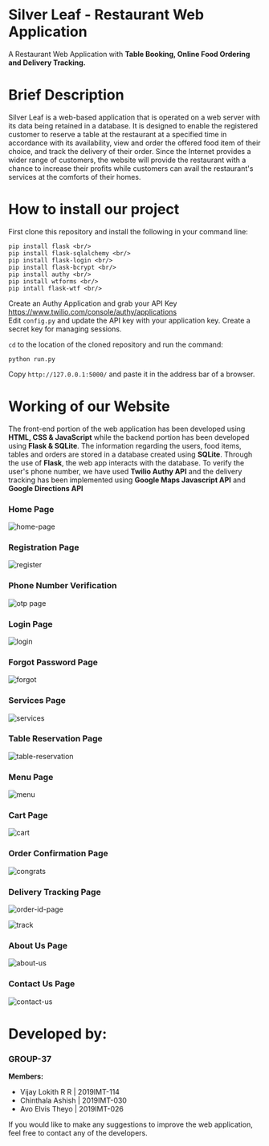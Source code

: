 # Silver Leaf - Restaurant Web Application
A Restaurant Web Application with **Table Booking, Online Food Ordering and Delivery Tracking.**<br/>

# Brief Description
Silver Leaf is a web-based application that is operated on a web server with its data being retained in a database. It is designed to enable the registered customer to reserve a table at the restaurant at a specified time in accordance with its availability, view and order the offered food item of their choice, and track the delivery of their order. Since the Internet provides a wider range of customers, the website will provide the restaurant with a chance to increase their profits while customers can avail the restaurant's services at the comforts of their homes.

# How to install our project <br/>

First clone this repository and install the following in your command line: <br/>
```
pip install flask <br/>
pip install flask-sqlalchemy <br/>
pip install flask-login <br/>
pip install flask-bcrypt <br/>
pip install authy <br/>
pip install wtforms <br/>
pip intall flask-wtf <br/>
```

Create an Authy Application and grab your API Key https://www.twilio.com/console/authy/applications <br/>
Edit `config.py` and update the API key with your application key. Create a secret key for managing sessions. <br/>

`cd` to the location of the cloned repository and run the command:
```
python run.py
```
Copy `http://127.0.0.1:5000/` and paste it in the address bar of a browser.

# Working of our Website 
The front-end portion of the web application has been developed using **HTML, CSS & JavaScript** while the backend portion has been developed using **Flask & SQLite**. The information regarding the users, food items, tables and orders are stored in a database created using **SQLite**. Through the use of **Flask**, the web app interacts with the database. To verify the user's phone number, we have used **Twilio Authy API** and the delivery tracking has been implemented using **Google Maps Javascript API** and **Google Directions API**

### Home Page
![home-page](https://user-images.githubusercontent.com/92647313/143268173-ff82236a-d49e-4ed1-85df-cb132b1be61f.png)

### Registration Page
![register](https://user-images.githubusercontent.com/92647313/143269562-8892a106-5d79-435d-8443-d0033de8d29d.png)

### Phone Number Verification
![otp page](https://user-images.githubusercontent.com/92647313/145669345-1664b46a-d8d8-4862-ae2e-65f2638bbc14.png)

### Login Page
![login](https://user-images.githubusercontent.com/92647313/143269879-8703fd51-d4f1-47ef-a82d-04ab302b3d00.png)

### Forgot Password Page
![forgot](https://user-images.githubusercontent.com/92647313/143270045-95554ba4-dcc2-4d69-8a96-bedd0872ff0a.png)

### Services Page
![services](https://user-images.githubusercontent.com/92647313/143269862-a9794ea5-e50d-4a6b-bfef-397fb30ac60f.png)

### Table Reservation Page
![table-reservation](https://user-images.githubusercontent.com/92647313/143269836-4c35eb47-ae86-41d9-90f1-6ea1b42ce566.png)

### Menu Page
![menu](https://user-images.githubusercontent.com/92647313/143270255-39b2aa04-6469-4fe2-a009-7361a1ee66f7.png)

### Cart Page
![cart](https://user-images.githubusercontent.com/92647313/143269901-21b84d5e-81d3-4ed8-a6be-42692c0ccc58.png)

### Order Confirmation Page
![congrats](https://user-images.githubusercontent.com/92647313/143270441-cb669f88-6d49-4f95-8540-5e5d7d1444f9.png)

### Delivery Tracking Page
![order-id-page](https://user-images.githubusercontent.com/92647313/143269971-bcb3e338-63f9-4440-9dbe-828314a88a0e.png)

![track](https://user-images.githubusercontent.com/92647313/143269928-a232bfc6-8307-4ae9-9aa7-f7e97575199d.png)

### About Us Page
![about-us](https://user-images.githubusercontent.com/92647313/143269712-70a96ef3-38d8-46f9-b361-8eb2e07a8c94.png)

### Contact Us Page
![contact-us](https://user-images.githubusercontent.com/92647313/143270006-6e1ab438-d112-44a0-be1e-a55a857a7dac.png)

# Developed by: <br/>
### GROUP-37 <br/> 
**Members:** <br/>
- Vijay Lokith R R    | 2019IMT-114
- Chinthala Ashish | 2019IMT-030
- Avo Elvis Theyo  | 2019IMT-026

If you would like to make any suggestions to improve the web application, feel free to contact any of the developers.
